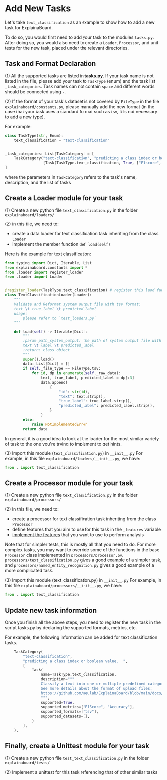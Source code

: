# Add New Tasks

Let's take `text_classification` as an example to show how to add a new task for ExplainaBoard.

To do so, you would first need to add your task to the modules `tasks.py`. 
After doing so, you would also need to create a `Loader`, `Processor`, and unit tests for the
new task, placed under the relevant directories.


## Task and Format Declaration
(1) All the supported tasks are listed in **tasks.py**. If your task name is not listed in the file,
please add your task to `TaskType` (enum) and the task list `_task_categories`. Task names can not 
contain `space` and different words should be connected using `-`.

(2) If the format of your task's dataset is not covered by `FileType` in the file
`explainaboard/constants.py`, please manually add the new format (in the case that your
task uses a standard format such as tsv, it is not necessary to add a new type).

For example:
```python
class TaskType(str, Enum):
    text_classification = "text-classification"


_task_categories: List[TaskCategory] = [
    TaskCategory("text-classification", "predicting a class index or boolean value",
                 [Task(TaskType.text_classification, True, ["F1score", "Accuracy"])]),
]
```
where the parameters in `TaskCategory` refers to the task's name, description, and the list of tasks

## Create a Loader module for your task

(1) Create a new python file `text_classification.py` in the folder `explainaboard/loaders/`

(2) In this file, we need to:
* create a data loader for text classification task inheriting from the class `Loader`
* implement the member function `def load(self)`

Here is the example for text classification:
  
```python
from typing import Dict, Iterable, List
from explainaboard.constants import *
from .loader import register_loader
from .loader import Loader


@register_loader(TaskType.text_classification) # register this laod function
class TextClassificationLoader(Loader):
    """
    Validate and Reformat system output file with tsv format:
    text \t true_label \t predicted_label
    usage:
        please refer to `test_loaders.py`
    """

    def load(self) -> Iterable[Dict]:
        """
        :param path_system_output: the path of system output file with following format:
        text \t label \t predicted_label
        :return: class object
        """
        super().load()
        data: List[Dict] = []
        if self._file_type == FileType.tsv:
            for id, dp in enumerate(self._raw_data):
                text, true_label, predicted_label = dp[:3]
                data.append(
                    {
                        "id": str(id),
                        "text": text.strip(),
                        "true_label": true_label.strip(),
                        "predicted_label": predicted_label.strip(),
                    }
                )
        else:
            raise NotImplementedError
        return data
```

In general, it is a good idea to look at the loader for the most similar variety of
task to the one you're trying to implement to get hints.

(3) Import this module (`text_classification.py`) in `__init__.py`
For example, in this file `explainaboard/loaders/__init__.py`, we have:
```python
from . import text_classification
```

## Create a Processor module for your task

(1) Create a new python file `text_classification.py` in the folder `explainaboard/processors/`

(2) In this file, we need to:
* create a processor for text classification task inheriting from the class `Processor`
* define features that you aim to use for this task in the `_features` variable
* [implement the features](add_new_features.md) that you want to use to perform analysis

Note that for simpler tests, this is mostly all that you need to do. For more complex tasks,
you may want to override some of the functions in the base `Processor` class implemented in
`processors/processor.py`. `processors/text_classification.py` gives a good example of a simpler
task, and `processors/named_entity_recognition.py` gives a good example of a more complicated task.

(3) Import this module (text_classification.py) in `__init__.py`
For example, in this file `explainaboard/processors/__init__.py`, we have: 
```python
from . import text_classification
```


## Update new task information
Once you finish all the above steps, you need to register the new task in the script tasks.py by declaring the supported formats, metrics, etc.

For example, the following information can be added for text classification tasks.
```python
    TaskCategory(
        "text-classification",
        "predicting a class index or boolean value.  ",
        [
            Task(
                name=TaskType.text_classification,
                description="""
                Classify a text into one or multiple predefined categories.
                See more details about the format of upload files:
                https://github.com/neulab/ExplainaBoard/blob/main/docs/task_text_classification.md
                """,
                supported=True,
                supported_metrics=["F1Score", "Accuracy"],
                supported_formats=["tsv"],
                supported_datasets=[],
            )
        ],
    ),
```

## Finally, create a Unittest module for your task

(1) Create a new python file `test_text_classification.py` in the folder `explainaboard/tests/`

(2) Implement a unittest for this task referencing that of other similar tasks

